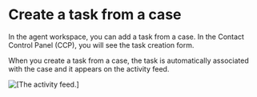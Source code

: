 # Create a task from a case<a name="create-task-from-case"></a>

In the agent workspace, you can add a task from a case\. In the Contact Control Panel \(CCP\), you will see the task creation form\. 

When you create a task from a case, the task is automatically associated with the case and it appears on the activity feed\.

![\[The activity feed.\]](http://docs.aws.amazon.com/connect/latest/adminguide/images/cases-agent-application-tasks.png)